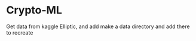 # Crypto-ML

Get data from kaggle Elliptic, and add make a data directory and add there to recreate
